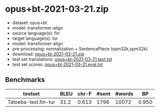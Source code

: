 # opus+bt-2021-03-21.zip

* dataset: opus+bt
* model: transformer-align
* source language(s): fin
* target language(s): tur
* model: transformer-align
* pre-processing: normalization + SentencePiece (spm32k,spm32k)
* download: [opus+bt-2021-03-21.zip](https://object.pouta.csc.fi/Tatoeba-MT-models/fin-tur/opus+bt-2021-03-21.zip)
* test set translations: [opus+bt-2021-03-21.test.txt](https://object.pouta.csc.fi/Tatoeba-MT-models/fin-tur/opus+bt-2021-03-21.test.txt)
* test set scores: [opus+bt-2021-03-21.eval.txt](https://object.pouta.csc.fi/Tatoeba-MT-models/fin-tur/opus+bt-2021-03-21.eval.txt)

## Benchmarks

| testset | BLEU  | chr-F | #sent | #words | BP |
|---------|-------|-------|-------|--------|----|
| Tatoeba-test.fin-tur 	| 31.2 	| 0.613 	| 1796 	| 10072 	| 0.950 |

